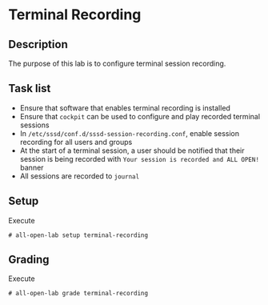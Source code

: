 # Terminal Recording

## Description
The purpose of this lab is to configure terminal session recording.

## Task list
* Ensure that software that enables terminal recording is installed
* Ensure that `cockpit` can be used to configure and play recorded terminal sessions
* In `/etc/sssd/conf.d/sssd-session-recording.conf`, enable session recording for all users and groups
* At the start of a terminal session, a user should be notified that their session is being recorded with `Your session is recorded and ALL OPEN!` banner
* All sessions are recorded to `journal`

## Setup
Execute
```console
# all-open-lab setup terminal-recording
```

## Grading
Execute
```console
# all-open-lab grade terminal-recording
```
